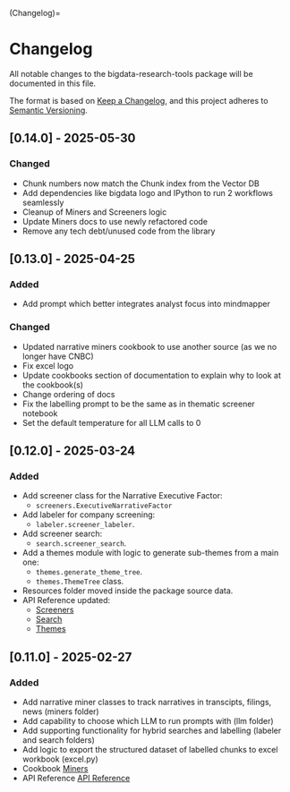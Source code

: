 (Changelog)=
# Changelog

All notable changes to the bigdata-research-tools package will be documented in this
file.

The format is based on [Keep a Changelog](https://keepachangelog.com/en/1.1.0/),
and this project adheres to [Semantic Versioning](https://semver.org/spec/v2.0.0.html).

## [0.14.0] - 2025-05-30

### Changed
- Chunk numbers now match the Chunk index from the Vector DB
- Add dependencies like bigdata logo and IPython to run 2 workflows seamlessly
- Cleanup of Miners and Screeners logic
- Update Miners docs to use newly refactored code
- Remove any tech debt/unused code from the library

## [0.13.0] - 2025-04-25

### Added

* Add prompt which better integrates analyst focus into mindmapper

### Changed

* Updated narrative miners cookbook to use another source (as we no longer have CNBC)
* Fix excel logo 
* Update cookbooks section of documentation to explain why to look at the cookbook(s)
* Change ordering of docs
* Fix the labelling prompt to be the same as in thematic screener notebook
* Set the default temperature for all LLM calls to 0

## [0.12.0] - 2025-03-24

### Added

* Add screener class for the Narrative Executive Factor:
  * `screeners.ExecutiveNarrativeFactor`
* Add labeler for company screening: 
  * `labeler.screener_labeler`.
* Add screener search:
  * `search.screener_search`.
* Add a themes module with logic to generate sub-themes from a main one:
  * `themes.generate_theme_tree`.
  * `themes.ThemeTree` class.
* Resources folder moved inside the package source data.
* API Reference updated:
  * [Screeners](../docs/reference/screeners.rst)
  * [Search](../docs/reference/search.rst)
  * [Themes](../docs/reference/themes.rst)


## [0.11.0] - 2025-02-27

### Added

* Add narrative miner classes to track narratives in transcipts, filings, news (miners folder)
* Add capability to choose which LLM to run prompts with (llm folder)
* Add supporting functionality for hybrid searches and labelling (labeler and search folders)
* Add logic to export the structured dataset of labelled chunks to excel workbook (excel.py)
* Cookbook [Miners](../docs/cookbooks/miners.rst)
* API Reference [API Reference](../docs/reference/miners.rst)